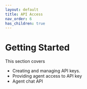 ```yaml
---
layout: default
title: API Access
nav_order: 6
has_children: true
---
```


# Getting Started
This section covers
- Creating and managing API keys.
- Providing agent access to API key
- Agent chat API
